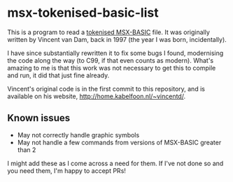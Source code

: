 # msx-tokenised-basic-list

This is a program to read a [tokenised MSX-BASIC](https://www.msx.org/wiki/MSX-BASIC_file_formats#Tokenized_BASIC) file. It was originally written by Vincent van Dam, back in 1997 (the year I was born, incidentally).

I have since substantially rewritten it to fix some bugs I found, modernising the code along the way (to C99, if that even counts as modern). What's amazing to me is that this work was not necessary to get this to compile and run, it did that just fine already.

Vincent's original code is in the first commit to this repository, and is available on his website, http://home.kabelfoon.nl/~vincentd/.

## Known issues

- May not correctly handle graphic symbols
- May not handle a few commands from versions of MSX-BASIC greater than 2

I might add these as I come across a need for them. If I've not done so and you need them, I'm happy to accept PRs!

